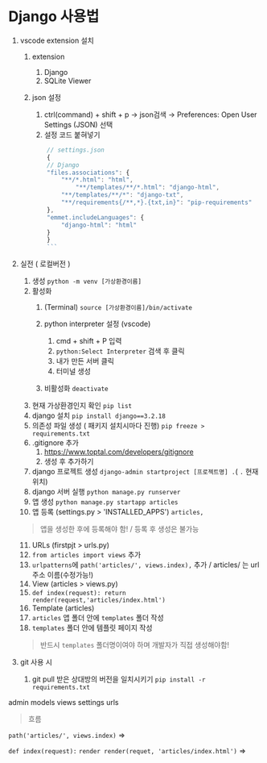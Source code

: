 
# Django 사용법

1. vscode extension 설치

   1. extension 
      1. Django
      2. SQLite Viewer

   2. json 설정
      1.  ctrl(command) + shift + p → json검색 → Preferences: Open User Settings (JSON) 선택
      2. 설정 코드 붙혀넣기 
        ```jsx
            // settings.json
            {
            // Django
            "files.associations": {
                "**/*.html": "html",
                    "**/templates/**/*.html": "django-html",
                "**/templates/**/*": "django-txt",
                "**/requirements{/**,*}.{txt,in}": "pip-requirements"
            },
            "emmet.includeLanguages": {
                "django-html": "html"
            }
            }
            ```
2. 실전 ( 로컬버전 )
   1. 생성
   ``` python -m venv [가상환경이름] ```
   2. 활성화 
      1. (Terminal)
      ``` source [가상환경이름]/bin/activate ```
   
      2. python interpreter 설정 (vscode)
         1. cmd + shift + P 입력
         2. `python:Select Interpreter` 검색 후 클릭
         3. 내가 만든 서버 클릭
         4. 터미널 생성
      3. 비활성화
      ``` deactivate ```
   3. 현재 가상환경인지 확인
   ``` pip list ```
   4. django 설치
   ``` pip install django==3.2.18 ```
   5. 의존성 파일 생성 ( 패키지 설치시마다 진행)
   ``` pip freeze > requirements.txt ```
   6. .gitignore 추가
      1. https://www.toptal.com/developers/gitignore
      2. 생성 후 추가하기
   7.  django 프로젝트 생성
   ``` django-admin startproject [프로젝트명] . ```( `.` 현재위치)
   8.  django 서버 실행
   ``` python manage.py runserver ``` 
   9. 앱 생성
   ``` python manage.py startapp articles ```
   10. 앱 등록 (settings.py > 'INSTALLED_APPS')
   ``` articles, ```
   > 앱을 생성한 후에 등록해야 함! / 등록 후 생성은 불가능
   11. URLs (firstpjt > urls.py)
      1. `from articles import views` 추가
      2. `urlpatterns`에 `path('articles/', views.index),` 추가 / articles/ 는 url 주소 이름(수정가능!)
   12. View (articles > views.py)
      1. `def index(request):
            return render(request,'articles/index.html')`
   13. Template (articles)
      1.  `articles` 앱 폴더 안에 `templates` 폴더 작성
      2.  `templates` 폴더 안에 템플릿 페이지 작성
      > 반드시 `templates` 폴더명이여야 하며 개발자가 직접 생성해야함! 







3. git 사용 시
   1. git pull 받은 상대방의 버전을 일치시키기
   ``` pip install -r requirements.txt ```

admin
models
views
settings
urls


> 흐름

<URLs>

`path('articles/', views.index)` =>

<View>

`def index(request):`
   `render render(requet, 'articles/index.html')` =>

<Template>

`articles/templates/articles/index.html`




## MODEL 

1. 작성
> articles > models.py
``` py
class Article(models.Model):
    # 필드이름 = 데이터 타입(제약조건)
    title = models.CharField(max_length=10) # 길이제한 O
    content = models.TextField() # 길이제한 X
``` 

2. migration 생성
> 터미널
``` python manage.py makemigrations ```   



3. 전달
> 터미널 
``` python manage.py migrate ```


## ADMIN

1. 계정 생성
> 터미널
``` python manage.py createsupersuer ```
- admin
- `Enter`
- password
- repassword


> 확인용
`python manage.py showmigrations `

> 설계도 번역본 확인 
` python manage.py sqlmigrate articles 0001 `


> 초기화
- 만든 파일 다 삭제하면 됨



## 초기설정
- APP에 urls.py 추가하기
``` py
from django.urls import path
from . import views

app_name = 'todos'
urlpatterns = [
   path('', views.index, name='index') ,
]
```
- 기존 Projects에 urls.py 에 연결하기

```py
from django.urls import path, include

urlpatterns = [
   path('todos/', include('todos.urls')),
]
```

- views.py
```py
from .models import Todo

def index(request):
    todos = Todo.objects.all()
    context = {
        'todos' : todos , 
    }
    return render(request, 'todos/index.html', context)

```
- templates/todos 에 index.html 생성

### 조회

- views.py
```
from .models import Todo

def index(request):
   todo = Todo.objects.all()
   context = {
      'todos' : todos,
   }
   return render(request, 'todos/index.html', context)

```

- index.html
{% for article in articles %}
       <p>article : {{ article }} </p>
       <p>글 번호 :
            <a href="{% url 'articles:detail' article.pk %}">{{ article.pk }}</a>
        </p> 
       <p>article.content : {{ article.content}} </p> 
    {% endfor %}


## 추가경로

settings.py => TEMPLATES
'DIRS" : [기본 템플릿 경로 외에 추가 경로를 작성],
ex[ BASE_DIR / 'my_templates']


## QuerySet API 
> 터미널
``` pip install ipython django-extensions ```

> settings.py > INSTALLED_APP 
- ` 'django_extensions', ` 입력

- 업데이트 
``` pip freeze > requirements.txt ```


안될떄

<!-- 일단 pip list 명령 대신에 python -m pip list 명령을 실행해보시고, 그 결과를 비교해보시겠어요?

그리고 라이브러리 설치도 python -m pip install django-extensions 명령으로 설치하신 후에 manage.py 명령을 수행해보시겠어요? -->

python3 manage.py shell_plus
--ipython 이거 치고
아래꺼 치기
> 터미널 
``` python3 manage.py shell_plus ```

` article = Article() `

` article.title = 'title' ` title에 값 할당

` article.content = 'django!' ` content에 값 할당

` article.save() ` 저장하기

` Article.objects.all() ` 저장되었나 확인하기

- db가서 확인하기 


<!-- 한번에 쓰기 -->
` article = Article(title='second', content='django!') `

articles에 넣기
` articles = Article.objects.all() `


<!-- 다른 방법 -->
` Article.objects.create(title='third', content='django!') `



단일 데이터 조회

` article = Article.objects.get(pk=1) `

` Article.objects.filter(content='django!') `

특정 단어로 시작하는 것 조회

` Article.objects.filter(content__startswith='dj') `

특정 단어가 들어가는 것 조회

` Article.objects.filter(content__contains='!') `

지정한 숫자보다 높은 것 조회

` Article.onjects.filter(pk__gte=3)

- 수정

article = Article.objects.get(pk=1)

article.content = '수정할 내용

article.save()


- 삭제

article.delete()

반복문
```py 
for article in articles:
   print(article)
   print(article.id) id 조회 pk로 쳐도 조회 가능
```

전체 조회

단일객체 조회

- 생성


## FORM

- articles 앱에 forms.py 파일 생성
```py
from django import forms

class ArticleForm(forms.Form):
   title = forms.CharField(max_length=10)
   content = forms.CharField()
```

- form class 를 적용한 new 로직

```py
form .forms import ArticleForm

def new(request):
   form = ArticleForm()
   context = {
      'form' : form,
   }
   return render(request, 'articles/new.html', context)
```

- articles/new.html 에 form 적용

```pyㅣ멱ㄷ
{{ form }}

```
- p tag 적용한 form

```
{{ form.as_p }}
```

- 속성을 바꾸고 싶을 때
articles/forms.py

```

content = forms.CharField(widget=forms.Textarea)

```


## ModelForm ( DB에 저장 )

- ModelForm class 선언

articles/forms.py
```py
from django import forms
from .models import Article

class ArticleForm(forms.ModelForm):
   class Meta:
      model = Article
      fields = '__all__' ( 여기에 원하는 요소 넣을 수 있음)
      (ex_1)
      fields = ('title',) > title 만 나옴
      (ex_2)
      fields = ('title','content',)
      
      exclude = ('title',) > title 만 제외시킬수 있음
```


- ModelForm create 로직

articles/views.py
```py
from .forms import ArticleForm

def create(request):
   form = ArticleForm(request.POST)
   # 통과 했을 때
   if form.is_valid():
      article = form.save()
      return redirect('articles:detail', article.pk)
   # 통과하지 못했을 때
   context = {
      'form' : form,
   }
   return render(request, 'articles/new.html', context)
```

- edit 의 value 정해주기

articles/views
```py
def edit(request, pk):
   article = Article.objects.get(pk=pk)
   form = ArticleForm(instance=article)
   context = {
      'article': article,
      'form': form,
   }
   return render(request, 'articles/edit.html', context)

```


```py

def update(request,pk):
    article = Article.objects.get(pk=pk)
    if request.method == 'POST':
        form = ArticleForm(request.POST, instance=article)
        if form.is_valid():
            form.save()
            return redirect('articles:detail', article.pk)
    else:
        form = ArticleForm(instance=article)
    context = {
        'article': article,
        'form': form,
    }
    return render(request, 'articles/update.html', context)

```


- SAVE
articles/forms.py
```py
class ArticleForm(forms.ModelForm):
    title = forms.CharField(
        label='제목',
        widget=forms.TextInput(
            attrs={
                'class': 'my-title',
                'placeholder': '제목을 입력해주세요.'
            }
        )
    )
```


- NEW , CREATE 병합
articles/views.py
```py
def create(request):
    # HTTP requests method가 POST라면
    if request.method == 'POST':
        form = ArticleForm(request.POST)
        if form.is_valid():
            article = form.save()
            return redirect('articles:detail', article.pk)
    # POST가 아니라면
    else:
        form = ArticleForm()
    context = {
        'form': form,
    }
    return render(request, 'articles/new.html', context)
```

불필요해진 new url 제거

articles/views.py
```py
   path('new/') 삭제
```

코드 수정
articles/index.html
```html
<a href="{% url 'articles:create' %}">CREATE</a>
```
articles/create.html
```html
<h1>CREATE</h1>
<form action="{% url 'articles:create' %}" method="POST">
{% csrf_token %}
{{ form.as_p}}
</form>
```

articles/views.py
```py
def create(request):
   ...
   ...
   return render(request, 'articles/create.html', context)
```

결론 = create + new = create
      update + edit = update



## Cookie & Sessions

- 생성

accounts/urls.py
```py
from django.urls import path
from . import views

app_name = 'accounts'
urlpatterns = [

]
```

crud/urls.py
``` py
urlpatterns = [
   ...,
   path('accounts/', include('accounts.urls')),
]
```

accounts/models.py  
```py
from django.contrib.auth.models import AbstractUser

class User(AbstractUser):
   pass

```

settings.py
```py

AUTH_USER_MODEL = 'accounts.User' # 기본 값 'auth.User'
```

accounts/admin.py
```py
from django.contrib.auth.admin import UserAdmin
from .models import User

admin.site.register(User, UserAdmin)
```
> 주의
프로젝트 중간에 AUTH_USER_MODEL을 변경 할 수 없음

- 데이터베이스 초기화
1. articles/migtations/ 번호붙은 친구들 삭제
2. 데이터베이스 삭제 (db.sqlite3)

다시 생성
python manage.py makemigrations
python manage.py migrate


## LOGIN
<Cookie,Sessions 와 이어서 진행>

accounts/urls.py
```py
from django.urls import path
from . import views

app_name = 'accounts'
urlpatterns = [
   path('login/', views.login, name='login'),
]
```

accounts/views.py
```py
from django.contrib.auth.forms import AuthenticationForm

def login(request):
   if request.method == 'POST':
      form = AuthenticationForm(request, request.POST)
      if form.is_valid():
         auth_login(request, form.get_user())
         return redirect('articles:index')

   else:
      form = AuthenticationForm()
   context = {
      'form' : form,
   }
   return render(request, 'accounts/login.html', context)
```

templates/accounts/login.html
```html
  <h1>로그인</h1>
  <form action="{% url 'accounts:login' %}" method="POST">
    {% csrf_token %}
    {{ form.as_p }}
    <input type="submit">
  </form>
```

articles/index.html
```html
  <a href="{% url 'accounts:login' %}">Login</a>
```


## LOGOUT
accounts/urls.py
```py
    path('logout/', views.logout, name='logout'),
```

accounts/views.py
```py
from django.contrib.auth import logout as auth_logout

def logout(request):
    auth_logout(request)
    return redirect('articles:index')
```

articles/index.html
```html
  <form action="{% url 'accounts:logout' %}" method="POST">
    {% csrf_token %}
    <input type="submit" value="Logout">
  </form>
```

- 로그인 유저 정보 출력

articles/index.html
```html
  <h3>안녕하세요, {{ user }} 님!</h3>
```


## 회원가입

accounts/urls.py
```py
   path('login/', views.login, name='login'),
   path('logout/', views.login, name='logout'),
   path('signup/', views.signup, name='signup'),

```

accounts/forms.py 생성
```py
from django.contrib.auth.forms import UserCreationForm
from django.contrib.auth import get_user_model

class CustomUserCreationForm(UserCreationForm):
   class Meta(UserCreationForm.Meta):
      model = get_user_model()

```

accounts/views.py
```py
from django.contrib.auth.forms import AuthenticationForm, UserCreationForm
from .forms import CustomUserCreationForm 

def signup(request):
   if request.method == 'POST':
      form = CustomUserCreationForm(request.POST)
      if form.is_valid():
         form.save()
         # 만약 회원가입 후 로그인까지 진행하려면
         user = form.save()
         auth_login(request, user)
         return redirect('articles:index')
   else:
      form = CustomUserCreationForm()
   context = {
      'form' : form,
   }
   return render(request, 'accounts/signup.html', context)
```

accounts/signup.html 생성
```html
<form action="{% url 'accounts:signup'%}"  method="POST">
   {% csrf_token %}
   {{form.as_p}}
   <input type="submit">
</form>
```
> migrate 한번 해주기


## 회원 탈퇴

accounts/urls.py
```py
   path('delete/', views.delete, name='delete'),
```

accounts/views.py
```py
def delete(request):
   # 유저 삭제
   request.user.delete()
   # 세션 삭제 ( 필수 아님 )
   auth_logout(request)
   return redirect('articles:index')
```

articles/index.html
```html
<form action="{% url 'accounts:delete' %}" method="POST">
  {% csrf_token %}
  <input type="submit" value="회원탈퇴">
</form>

```



## 회원정보 수정

accounts/forms.py
```py
from django.contrib.auth.forms import UserCreationForm, UserChangeForm

class CustomUserChangeForm(UserChangeForm):
   class Meta(UserChangeForm.Meta):
      model = get_user_model()
      fields = ('email','first_name','last_name',)
```   

accounts/urls.py
```py
   path('update/', views.update, name='update')
```

accounts/views.py
```py
from .forms import CustomUserCreationForm, CustomUserChangeForm

def update(request):
   if request.method == 'POST':
      form = CustomUserChangeForm(request.POST, instance=request.user) # 수정엔 instance가 들어감
      if form.is_valid():
         form.save()
         return redirect('articles:index')
   else:
      form = CustomUserChangeForm(instance=request.user)
   context = {
      'form' : form,
   }
   return render(request, 'accounts/update.html', context)
```

accounts/update.html
```html
<form action="{% url 'accounts:update' %}" method="POST">
  {% csrf_token %}
  {{ form.as_p}}
  <input type="submit">
</form>

```


## 비밀번호 변경

accounts/urls.py
```py
   path('password/', views.change_password, name='change_password'),
```

accounts/views.py
```py
from django.contrib.auth.forms import AuthenticationForm, PasswordChangeForm
from django.contrib.auth import update_session_auth_hash


def change_password(request):
   if request.method == 'POST':
      form = PasswordChangeForm(request.user, request.POST)
      if form.is_valid():
         user = form.save()
         # 비밀번호 변경시 세션 무효화 방지
         update_session_auth_hash(request, user)
         return redirect('articles:index')
   else:
      form = PasswordChangeForm(request.user) # request.user 필수로 넣기
   context = {
      'form': form,
   }
   return render(request, 'accounts/change_password.html', context)

```

accounts/change_password.html 생성
```html
<form action="{% url 'accounts:change_password' %}" method="POST">
  {% csrf_token %}
  {{ form.as_p}}
  <input type="submit">
</form>
```





## 비로그인 , 로그인 화면 다르게 나타내기

articles/index.html
```html
  {% if request.user.is_authenticated %}
    <h3>안녕하세요, {{ user }} 님!</h3>
    <form action="{% url 'accounts:logout' %}" method="POST">
      {% csrf_token %}
      <input type="submit" value="Logout">
    </form>
    <form action="{% url 'accounts:delete' %}" method="POST">
      {% csrf_token %}
      <input type="submit" value="회원탈퇴">
    </form>
    <a href="{% url 'accounts:update' %}">회원정보수정</a>
  {% else %}
    <a href="{% url 'accounts:login' %}">Login</a>
    <a href="{% url 'accounts:signup' %}">Signup</a>
  {% endif %}
```

accounts/views.py
```py
def login(request):
    if request.user.is_authenticated:
        return redirect('articles:index')

    if request.method == 'POST':
        form = AuthenticationForm(request, request.POST)
        if form.is_valid():
            auth_login(request, form.get_user())
            return redirect('articles:index')
    else:
        form = AuthenticationForm()
    context = {
        'form': form,
    }
    return render(request, 'accounts/login.html', context)


def signup(request):
    if request.user.is_authenticated:
        return redirect('articles:index')
    
    if request.method == 'POST':
        form = CustomUserCreationForm(request.POST)
        if form.is_valid():
            form.save()
            return redirect('articles:index')
    else:
        form = CustomUserCreationForm()
    context = {
        'form': form,
    }
    return render(request, 'accounts/signup.html', context)

```


## 데코레이터
- 로그인 된 사용자만 쓸 수 있도록
articles/views.py
```py
from django.contrib.auth.decorators import login_required

@login_required
def create(request):
    if request.method == 'POST':
        form = ArticleForm(request.POST)
        if form.is_valid():
            article = form.save()
            return redirect('articles:detail', article.pk)
    else:
        form = ArticleForm()
    context = {
        'form': form,
    }
    return render(request, 'articles/new.html', context)


@login_required
def delete(request, artilce_pk):
    # 삭제할 데이터 조회
    article = Article.objects.get(pk=artilce_pk)

    # 조회한 데이터 삭제(DELETE)
    article.delete()

    # 전체 조회 페이지 이동
    return redirect('articles:index')


@login_required
def update(request, article_pk):
    article = Article.objects.get(pk=article_pk)
    if request.method == 'POST':
        form = ArticleForm(request.POST, instance=article)
        if form.is_valid():
            form.save()
            return redirect('articles:detail', article.pk)
    else:
        form = ArticleForm(instance=article)
    context = {
        'article': article,
        'form': form,
    }
    return render(request, 'articles/edit.html', context)
```


accounts/views.py
```py
from django.contrib.auth.decorators import login_required

@login_required
def logout(request):
    auth_logout(request)
    return redirect('articles:index')

@login_required
def delete(request):
    # print(dir(request.user))
    request.user.delete()
    return redirect('articles:index')

@login_required
def update(request):
    if request.method == 'POST':
        form = CustomUserChangeForm(request.POST, instance=request.user)
        if form.is_valid():
            form.save()
            return redirect('articles:index')
    else:
        form = CustomUserChangeForm(instance=request.user)
    context = {
        'form': form,
    }
    return render(request, 'accounts/update.html', context)


@login_required
def change_password(request):
    if request.method == 'POST':
        form = PasswordChangeForm(request.user, request.POST)
        if form.is_valid():
            user = form.save()
            # 비밀번호 변경시 세션 무효화 방지
            update_session_auth_hash(request, user)
            return redirect('articles:index')
    else:
        form = PasswordChangeForm(request.user)
    context = {
        'form': form,
    }
    return render(request, 'accounts/change_password.html', context)

```


## static

- 파일 생성
articles/static 생성
static/articles 생성


- articles에 png 넣기

python manage.py migrate

- articles/index.html
```html
<body>
   <img src="{% static 'articles/sample-1.png' %}" alt="img">
</body>
```

crud/settings.py
```py
   STATICFILES_DIRS = [
      BASE_DIR / 'static',
   ]
```

- static 폴더 생성
- static 폴더에 png 넣기

articles/index.html
```html
<body>
   <img src="{% static 'sample-2.png' %}" alt="img">
</body>
```

- stylesheet 만들기
static/articles/ style.css 생성

```css
h1 {
   color: red;
}
```

- articles/index.html
```html
<head>
   <link rel="stylesheet" href="{% static 'articles/style.css' %}">
</head>
```


## media
crud/settings.py
```py
   MEDIA_ROOT = BASE_DIR / 'media'

   MEDIA_URL = '/media/'
```


crud/urls.py
```py
from django.conf import settings
from django.conf.urls.static import static

urlpatterns = [
   ...,
   ...,
] + static(settings.MEDIA_URL, document_root=settings.MEDIA_ROOT)

```

articles/models.py
```py
   # MEDIA_ROOT 이후의 추가 경로를 설정 => upload_to
   image = models.ImageField(blank=True, upload_to='%Y/%m/%d')
```

terminal 
` pip install Pillow `

` pip freeze > requirements.txt `

` python manage.py makemigrations `

` python manage.py migrate `


articles/views.py
```py
def create(request):
    if request.method == 'POST':
        # print(request.FILES) 추가
        form = ArticleForm(request.POST, request.FILES)
        if form.is_valid():
            article = form.save()
            return redirect('articles:detail', article.pk)
    else:
        form = ArticleForm()
    context = {
        'form': form,
    }
    return render(request, 'articles/create.html', context)
```


articles/detail.html
```html
<!-- 맨 위에 추가 -->
{% load static %}

   {% if article.image %}
      <img src="{{ article.image.url }}" alt="IMAGE">
   {% else %}
      <img src="{% static 'articles/no-image.png' %}" alt="no-img">
   {% endif %}
```

articles/update.html
```html
  <form action="{% url 'articles:update' article.pk %}" method="POST" enctype="multipart/form-data">
   <!-- enctype="multipart/form-data" -->

```

articles/views.py
def update
```py
   form = ArticleForm(request.POST, request.FILES, instance=article)
```


















<!-- https://www.notion.so/hg-edu/Django-4755b2b2fe6f4292959e9940f37f59b2?pvs=4

https://www.notion.so/hg-edu/Python-8a38c543b50a4eb7a796cbe9a2358e86?pvs=4

https://www.notion.so/hg-edu/Python-8f920eeebb99493fade86371c290ef19?pvs=4

https://www.notion.so/hg-edu/django-shell_plus-81da033a453842c2b816c7987cb16ad8?pvs=4
1

1. python -m venv venv
2. source venv/bin/activate
3. pip install django==3.2.18
4. pip freeze > requirements.txt
5. .gitignore
6. git init
7. django-admin startproject firstpjt.

python manage.py runserver

 -->
